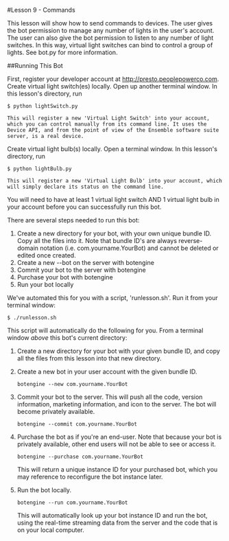 #Lesson 9 - Commands

This lesson will show how to send commands to devices. The user gives the bot permission to manage any number of lights in the user's account. The user can also give the bot permission to listen to any number of light switches. In this way, virtual light switches can bind to control a group of lights. See bot.py for more information.

##Running This Bot

First, register your developer account at http://presto.peoplepowerco.com.
  Create virtual light switch(es) locally.
    Open up another terminal window. In this lesson's directory, run

    $ python lightSwitch.py

    This will register a new 'Virtual Light Switch' into your account, which you can control manually from its command line. It uses the Device API, and from the point of view of the Ensemble software suite server, is a real device.
    
  Create virtual light bulb(s) locally.
    Open a terminal window. In this lesson's directory, run

    $ python lightBulb.py
    
    This will register a new 'Virtual Light Bulb' into your account, which will simply declare its status on the command line.

   You will need to have at least 1 virtual light switch AND 1 virtual light bulb in your account before you can successfully run this bot.


There are several steps needed to run this bot:
   1. Create a new directory for your bot, with your own unique bundle ID. Copy all the files into it.
      Note that bundle ID's are always reverse-domain notation (i.e. com.yourname.YourBot) and cannot
      be deleted or edited once created.
   2. Create a new --bot on the server with botengine
   3. Commit your bot to the server with botengine
   4. Purchase your bot with botengine
   5. Run your bot locally

We've automated this for you with a script, 'runlesson.sh'. Run it from your terminal window:

  `$ ./runlesson.sh`

This script will automatically do the following for you. From a terminal window *above* this bot's current directory:

1. Create a new directory for your bot with your given bundle ID, and copy all the files from this lesson into that new directory.

2. Create a new bot in your user account with the given bundle ID.
   
   `botengine --new com.yourname.YourBot`

3. Commit your bot to the server. This will push all the code, version information, marketing information, and icon to the server. The bot will become privately available.

    `botengine --commit com.yourname.YourBot`

4. Purchase the bot as if you're an end-user. Note that because your bot is privately available, other end users will not be able to see or access it.

    `botengine --purchase com.yourname.YourBot`

   This will return a unique instance ID for your purchased bot, which you may reference to reconfigure the bot instance later.
   
5. Run the bot locally.
   
    `botengine --run com.yourname.YourBot`
   
   This will automatically look up your bot instance ID and run the bot, using the real-time streaming data from the server and the code that is on your local computer.
